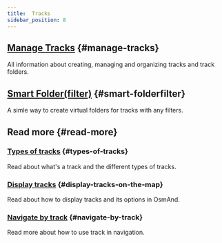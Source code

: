 ```yaml
---
title:  Tracks
sidebar_position: 8
---
```


## [Manage Tracks](./manage-tracks.md) {#manage-tracks}

All information about creating, managing and organizing tracks and track folders.

## [Smart Folder(filter)](./smart-folder.md) {#smart-folderfilter}

A simle way to create virtual folders for tracks with any filters.

## Read more {#read-more}

### [Types of tracks](../../map/tracks/index.md#types-of-tracks) {#types-of-tracks}

Read about what's a track and the different types of tracks.

### [Display tracks](../../map/tracks/index.md#display-tracks-on-the-map) {#display-tracks-on-the-map}

Read about how to display tracks and its options in OsmAnd.

### [Navigate by track](../../navigation/setup/gpx-navigation.md) {#navigate-by-track}

Read more about how to use track in navigation.
